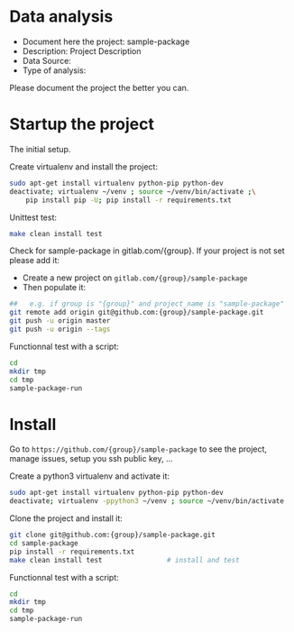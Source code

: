 # Data analysis
- Document here the project: sample-package
- Description: Project Description
- Data Source:
- Type of analysis:

Please document the project the better you can.

# Startup the project

The initial setup.

Create virtualenv and install the project:
```bash
sudo apt-get install virtualenv python-pip python-dev
deactivate; virtualenv ~/venv ; source ~/venv/bin/activate ;\
    pip install pip -U; pip install -r requirements.txt
```

Unittest test:
```bash
make clean install test
```

Check for sample-package in gitlab.com/{group}.
If your project is not set please add it:

- Create a new project on `gitlab.com/{group}/sample-package`
- Then populate it:

```bash
##   e.g. if group is "{group}" and project_name is "sample-package"
git remote add origin git@github.com:{group}/sample-package.git
git push -u origin master
git push -u origin --tags
```

Functionnal test with a script:

```bash
cd
mkdir tmp
cd tmp
sample-package-run
```

# Install

Go to `https://github.com/{group}/sample-package` to see the project, manage issues,
setup you ssh public key, ...

Create a python3 virtualenv and activate it:

```bash
sudo apt-get install virtualenv python-pip python-dev
deactivate; virtualenv -ppython3 ~/venv ; source ~/venv/bin/activate
```

Clone the project and install it:

```bash
git clone git@github.com:{group}/sample-package.git
cd sample-package
pip install -r requirements.txt
make clean install test                # install and test
```
Functionnal test with a script:

```bash
cd
mkdir tmp
cd tmp
sample-package-run
```
